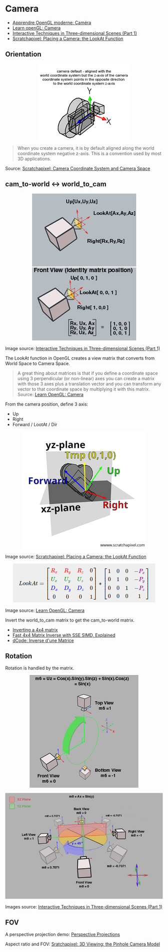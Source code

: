 # Camera

- [Apprendre OpenGL moderne: Caméra](https://opengl.developpez.com/tutoriels/apprendre-opengl/?page=camera)
- [Learn openGL: Camera](https://learnopengl.com/Getting-started/Camera)
- [Interactive Techniques in Three-dimensional Scenes (Part 1)](https://www.codeproject.com/Articles/35139/Interactive-Techniques-in-Three-dimensional-Scenes)
- [Scratchapixel: Placing a Camera: the LookAt Function](https://www.scratchapixel.com/lessons/mathematics-physics-for-computer-graphics/lookat-function)

## Orientation

<p align="center">
  <img src="assets/camera-z-axis.png" alt="camera-z-axis" />
</p>

> When you create a camera, it is by default aligned along the world coordinate system negative z-axis. This is a convention used by most 3D applications.

Source: [Scratchapixel: Camera Coordinate System and Camera Space](https://www.scratchapixel.com/lessons/3d-basic-rendering/computing-pixel-coordinates-of-3d-point/mathematics-computing-2d-coordinates-of-3d-points)

## cam_to-world <-> world_to_cam

<p align="center">
  <img src="assets/image018.jpg" alt="camera basis vectors 1" /> <img src="assets/image020.jpg" alt="camera basis vectors 1" />
</p>

Image source: [Interactive Techniques in Three-dimensional Scenes (Part 1)](https://www.codeproject.com/Articles/35139/Interactive-Techniques-in-Three-dimensional-Scenes)

The LookAt function in OpenGL creates a view matrix that converts from World Space to Camera Space.

> A great thing about matrices is that if you define a coordinate space using 3 perpendicular (or non-linear) axes you can create a matrix with those 3 axes plus a translation vector and you can transform any vector to that coordinate space by multiplying it with this matrix.  
Source: [Learn OpenGL: Camera](https://learnopengl.com/Getting-started/Camera)

From the camera position, define 3 axis:
- Up
- Right
- Forward / LootAt / Dir

<p align="center">
  <img src="assets/look-at-4.png" alt="lookAt vec" />
</p>

Image source: [Scratchapixel: Placing a Camera: the LookAt Function](https://www.scratchapixel.com/lessons/mathematics-physics-for-computer-graphics/lookat-function)

<p align="center">
  <img src="assets/lookat-matrix.png" alt="lookAt OpenGL" />
</p>

Image source: [Learn OpenGL: Camera](https://learnopengl.com/Getting-started/Camera)

Invert the world_to_cam matrix to get the cam_to-world matrix.

- [Inverting a 4x4 matrix](https://stackoverflow.com/questions/1148309/inverting-a-4x4-matrix)
- [Fast 4x4 Matrix Inverse with SSE SIMD, Explained](https://lxjk.github.io/2017/09/03/Fast-4x4-Matrix-Inverse-with-SSE-SIMD-Explained.html)
- [dCode: Inverse d'une Matrice](https://www.dcode.fr/inverse-matrice)

## Rotation

Rotation is handled by the matrix.

<p align="center">
  <img src="assets/TranslationController014.jpg" alt="TranslationController014" />
</p>

<p align="center">
  <img src="assets/TranslationController016.jpg" alt="TranslationController016" />
</p>

Images source: [Interactive Techniques in Three-dimensional Scenes (Part 1)](https://www.codeproject.com/Articles/35139/Interactive-Techniques-in-Three-dimensional-Scenes)

## FOV

A perspective projection demo: [Perspective Projections](http://learnwebgl.brown37.net/08_projections/projections_perspective.html)

Aspect ratio and FOV: [Sratchapixel: 3D Viewing: the Pinhole Camera Model](https://www.scratchapixel.com/lessons/3d-basic-rendering/3d-viewing-pinhole-camera/how-pinhole-camera-works-part-2)
